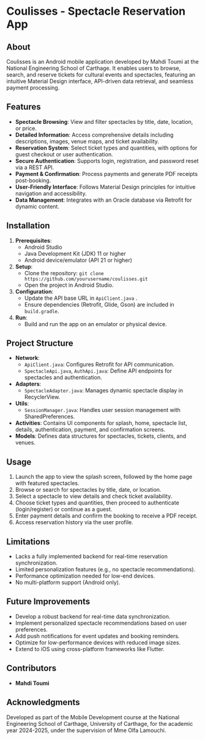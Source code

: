 # Coulisses - Spectacle Reservation App

## About
Coulisses is an Android mobile application developed by Mahdi Toumi at the National Engineering School of Carthage. It enables users to browse, search, and reserve tickets for cultural events and spectacles, featuring an intuitive Material Design interface, API-driven data retrieval, and seamless payment processing.

## Features
- **Spectacle Browsing**: View and filter spectacles by title, date, location, or price.
- **Detailed Information**: Access comprehensive details including descriptions, images, venue maps, and ticket availability.
- **Reservation System**: Select ticket types and quantities, with options for guest checkout or user authentication.
- **Secure Authentication**: Supports login, registration, and password reset via a REST API.
- **Payment & Confirmation**: Process payments and generate PDF receipts post-booking.
- **User-Friendly Interface**: Follows Material Design principles for intuitive navigation and accessibility.
- **Data Management**: Integrates with an Oracle database via Retrofit for dynamic content.

## Installation
1. **Prerequisites**:
   - Android Studio
   - Java Development Kit (JDK) 11 or higher
   - Android device/emulator (API 21 or higher)
2. **Setup**:
   - Clone the repository: `git clone https://github.com/yourusername/coulisses.git`
   - Open the project in Android Studio.
3. **Configuration**:
   - Update the API base URL in `ApiClient.java` .
   - Ensure dependencies (Retrofit, Glide, Gson) are included in `build.gradle`.
4. **Run**:
   - Build and run the app on an emulator or physical device.

## Project Structure
- **Network**:
  - `ApiClient.java`: Configures Retrofit for API communication.
  - `SpectacleApi.java`, `AuthApi.java`: Define API endpoints for spectacles and authentication.
- **Adapters**:
  - `SpectacleAdapter.java`: Manages dynamic spectacle display in RecyclerView.
- **Utils**:
  - `SessionManager.java`: Handles user session management with SharedPreferences.
- **Activities**: Contains UI components for splash, home, spectacle list, details, authentication, payment, and confirmation screens.
- **Models**: Defines data structures for spectacles, tickets, clients, and venues.

## Usage
1. Launch the app to view the splash screen, followed by the home page with featured spectacles.
2. Browse or search for spectacles by title, date, or location.
3. Select a spectacle to view details and check ticket availability.
4. Choose ticket types and quantities, then proceed to authenticate (login/register) or continue as a guest.
5. Enter payment details and confirm the booking to receive a PDF receipt.
6. Access reservation history via the user profile.

## Limitations
- Lacks a fully implemented backend for real-time reservation synchronization.
- Limited personalization features (e.g., no spectacle recommendations).
- Performance optimization needed for low-end devices.
- No multi-platform support (Android only).

## Future Improvements
- Develop a robust backend for real-time data synchronization.
- Implement personalized spectacle recommendations based on user preferences.
- Add push notifications for event updates and booking reminders.
- Optimize for low-performance devices with reduced image sizes.
- Extend to iOS using cross-platform frameworks like Flutter.

## Contributors
- **Mahdi Toumi**

## Acknowledgments
Developed as part of the Mobile Development course at the National Engineering School of Carthage, University of Carthage, for the academic year 2024-2025, under the supervision of Mme Olfa Lamouchi.
